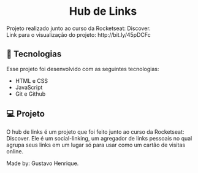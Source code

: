 <h1 align="center"> Hub de Links </h1>

<p> Projeto realizado junto ao curso da Rocketseat: Discover.<br/>
Link para o visualização do projeto: http://bit.ly/45pDCFc

## 🚀 Tecnologias

Esse projeto foi desenvolvido com as seguintes tecnologias:

- HTML e CSS
- JavaScript
- Git e Github

## 💻 Projeto

O hub de links é um projeto que foi feito junto ao curso da Rocketseat: Discover. Ele é um social-linking, um agregador de links pessoais no qual agrupa seus links em um lugar só para usar como um cartão de visitas online.

Made by: Gustavo Henrique.
